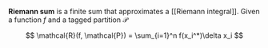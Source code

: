 **Riemann sum** is a finite sum that approximates a [[Riemann integral]]. Given a function $f$ and a tagged partition $\mathcal{P}$

$$
\mathcal{R}(f, \mathcal{P}) = \sum_{i=1}^n f(x_i^*)\delta x_i
$$